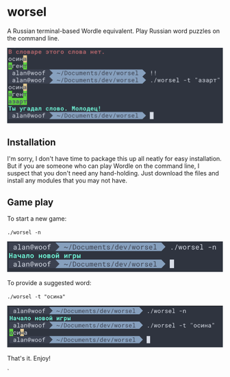 # worsel

A Russian terminal-based Wordle equivalent. Play Russian word puzzles on the command line.

![](imgs/game.png)

## Installation

I'm sorry, I don't have time to package this up all neatly for easy installation. But if you are someone who can play Wordle on the command line, I suspect that you don't need any hand-holding. Just download the files and install any modules that you may not have.

## Game play

To start a new game:

`./worsel -n`

![](imgs/new_game.png)

To provide a suggested word:

`./worsel -t "осина"`

![](imgs/add_clue.png)

That's it. Enjoy!

`